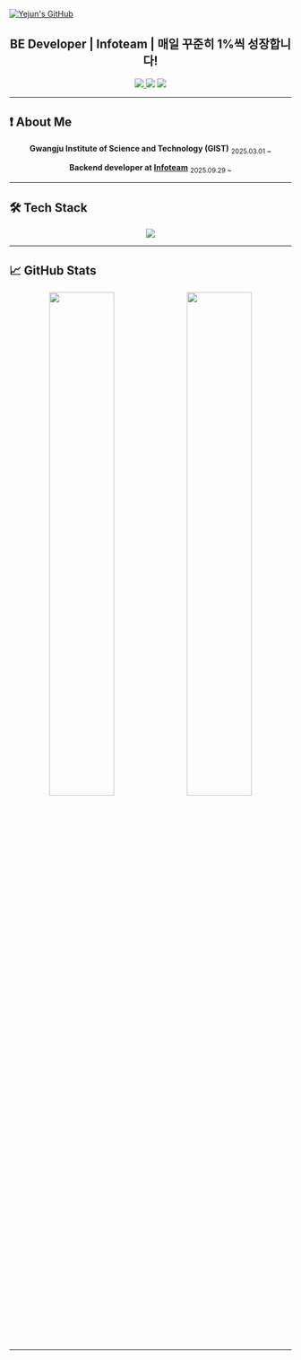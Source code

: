 [![Yejun's GitHub](https://capsule-render.vercel.app/api?type=waving&height=200&color=gradient&customColorList=4&text=Yejun's%20GitHub&fontSize=50&animation=twinkling&fontAlign=73&fontAlignY=38)](https://github.com/BJDG-CM)

<div align="center">
  
## **BE Developer | Infoteam | 매일 꾸준히 1%씩 성장합니다!**

<a href="mailto:yejun_lee@gm.gist.ac.kr">
  <img src="https://img.shields.io/badge/GIST Mail-C4473C?style=for-the-badge&logo=mail.ru&logoColor=white">
</a>
<a href="mailto:yejuneric@gmail.com]"><img src="https://img.shields.io/badge/Gmail-EA4335?style=for-the-badge&logo=Gmail&logoColor=white"></a>
<a href="https://github.com/BJDG-CM" target="_blank"><img src="https://img.shields.io/badge/GitHub-181717?style=for-the-badge&logo=GitHub&logoColor=white"></a>

</div>

---

## ❗ About Me
<div align="center">
  
**Gwangju Institute of Science and Technology (GIST)**  <sub>2025.03.01 ~</sub> 

**Backend developer at [Infoteam](https://github.com/gsainfoteam)** <sub>2025.09.29 ~</sub>

</div>

---

## 🛠 Tech Stack

<div align="center">
  <img src="https://skillicons.dev/icons?i=py,c,html,css,js,ts,nodejs,nestjs,git,github,vscode,visualstudio,latex,obsidian" />
</div>

---

## 📈 GitHub Stats

<div align="center">

<img src="https://github-readme-stats.vercel.app/api?username=BJDG-CM&show_icons=true&theme=aura&hide_border=true&rank_icon=percentile" width="48%"/>
<img src="https://github-readme-stats.vercel.app/api/top-langs/?username=BJDG-CM&layout=compact&theme=aura&hide_border=true&langs_count=6" width="48%"/>
</div>

---


